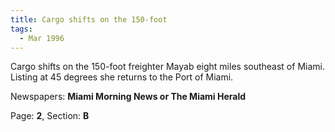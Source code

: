 ```yaml
---  
title: Cargo shifts on the 150-foot  
tags:  
  - Mar 1996  
---  
```

  
Cargo shifts on the 150-foot freighter Mayab eight miles southeast of Miami. Listing at 45 degrees she returns to the Port of Miami.  
  
Newspapers: **Miami Morning News or The Miami Herald**  
  
Page: **2**, Section: **B** 
